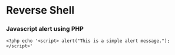 # Reverse Shell

### Javascript alert using PHP

`<?php echo '<script> alert("This is a simple alert message."); </script>'`



